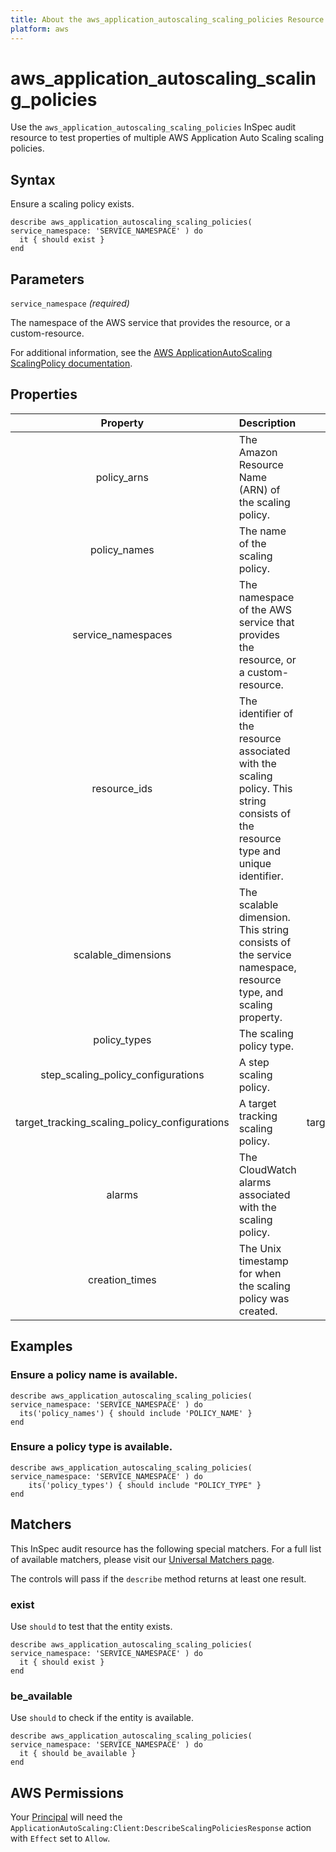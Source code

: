 ```yaml
---
title: About the aws_application_autoscaling_scaling_policies Resource
platform: aws
---
```


# aws_application_autoscaling_scaling_policies

Use the `aws_application_autoscaling_scaling_policies` InSpec audit resource to test properties of multiple AWS Application Auto Scaling scaling policies.

## Syntax

Ensure a scaling policy exists.

    describe aws_application_autoscaling_scaling_policies( service_namespace: 'SERVICE_NAMESPACE' ) do
      it { should exist }
    end

## Parameters

`service_namespace` _(required)_

The namespace of the AWS service that provides the resource, or a custom-resource.

For additional information, see the [AWS ApplicationAutoScaling ScalingPolicy documentation](https://docs.aws.amazon.com/AWSCloudFormation/latest/UserGuide/aws-resource-applicationautoscaling-scalingpolicy.html).

## Properties

| Property  | Description | Field |
| :---: | :--- | :---: |
| policy_arns | The Amazon Resource Name (ARN) of the scaling policy. | policy_arn |
| policy_names | The name of the scaling policy. | policy_name |
| service_namespaces | The namespace of the AWS service that provides the resource, or a custom-resource. | service_namespace |
| resource_ids | The identifier of the resource associated with the scaling policy. This string consists of the resource type and unique identifier. | resource_id |
| scalable_dimensions | The scalable dimension. This string consists of the service namespace, resource type, and scaling property. | scalable_dimension |
| policy_types | The scaling policy type. | policy_type |
| step_scaling_policy_configurations | A step scaling policy. | step_scaling_policy_configuration |
| target_tracking_scaling_policy_configurations | A target tracking scaling policy. | target_tracking_scaling_policy_configuration |
| alarms | The CloudWatch alarms associated with the scaling policy. | alarms |
| creation_times | The Unix timestamp for when the scaling policy was created. | creation_time |

## Examples

### Ensure a policy name is available.

    describe aws_application_autoscaling_scaling_policies( service_namespace: 'SERVICE_NAMESPACE' ) do
      its('policy_names') { should include 'POLICY_NAME' }
    end

### Ensure a policy type is available.

    describe aws_application_autoscaling_scaling_policies( service_namespace: 'SERVICE_NAMESPACE' ) do
        its('policy_types') { should include "POLICY_TYPE" }
    end

## Matchers

This InSpec audit resource has the following special matchers. For a full list of available matchers, please visit our [Universal Matchers page](https://www.inspec.io/docs/reference/matchers/).

The controls will pass if the `describe` method returns at least one result.

### exist

Use `should` to test that the entity exists.

    describe aws_application_autoscaling_scaling_policies( service_namespace: 'SERVICE_NAMESPACE' ) do
      it { should exist }
    end

### be_available

Use `should` to check if the entity is available.

    describe aws_application_autoscaling_scaling_policies( service_namespace: 'SERVICE_NAMESPACE' ) do
      it { should be_available }
    end

## AWS Permissions

Your [Principal](https://docs.aws.amazon.com/IAM/latest/UserGuide/intro-structure.html#intro-structure-principal) will need the `ApplicationAutoScaling:Client:DescribeScalingPoliciesResponse` action with `Effect` set to `Allow`.
